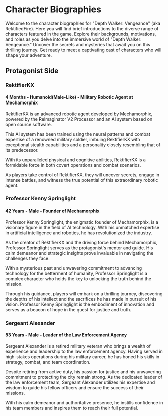 # Character Biographies
Welcome to the character biographies for "Depth Walker: Vengeance" (aka RektifiedFire). Here you will find brief introductions to the diverse range of characters featured in the game. Explore their backgrounds, motivations, and roles as you delve into the immersive world of "Depth Walker: Vengeance." Uncover the secrets and mysteries that await you on this thrilling journey. Get ready to meet a captivating cast of characters who will shape your adventure.

## Protagonist Side

### RektifierKX
#### 4 Months - Humanoid(Male-Like) - Military Robotic Agent at Mechamorphix
RektifierKX is an advanced robotic agent developed by Mechamorphix, powered by the ReImaginator V2 Processor and an AI system based on open source software.

This AI system has been trained using the neural patterns and combat expertise of a renowned military soldier, imbuing RektifierKX with exceptional stealth capabilities and a personality closely resembling that of its predecessor.

With its unparalleled physical and cognitive abilities, RektifierKX is a formidable force in both covert operations and combat scenarios.

As players take control of RektifierKX, they will uncover secrets, engage in intense battles, and witness the true potential of this extraordinary robotic agent.

### Professor Kenny Springlight
#### 42 Years - Male - Founder of Mechamorphix
Professor Kenny Springlight, the enigmatic founder of Mechamorphix, is a visionary figure in the field of AI technology. With his unmatched expertise in artificial intelligence and robotics, he has revolutionized the industry.

As the creator of RektifierKX and the driving force behind Mechamorphix, Professor Springlight serves as the protagonist's mentor and guide. His calm demeanor and strategic insights prove invaluable in navigating the challenges they face.

With a mysterious past and unwavering commitment to advancing technology for the betterment of humanity, Professor Springlight is a complex character who holds the key to unlocking the truth behind the mission.

Through his guidance, players will embark on a thrilling journey, discovering the depths of his intellect and the sacrifices he has made in pursuit of his vision. Professor Kenny Springlight is the embodiment of innovation and serves as a beacon of hope in the quest for justice and truth.

### Sergeant Alexander
#### 53 Years - Male - Leader of the Law Enforcement Agency
Sergeant Alexander is a retired military veteran who brings a wealth of experience and leadership to the law enforcement agency. Having served in high-stakes operations during his military career, he has honed his skills in strategy, combat, and team coordination.

Despite retiring from active duty, his passion for justice and his unwavering commitment to protecting the city remain strong. As the dedicated leader of the law enforcement team, Sergeant Alexander utilizes his expertise and wisdom to guide his fellow officers and ensure the success of their missions.

With his calm demeanor and authoritative presence, he instills confidence in his team members and inspires them to reach their full potential.
